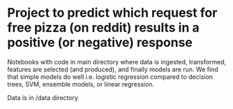 # Project to predict which request for free pizza (on reddit) results in a positive (or negative) response

Notebooks with code in main directory where data is ingested, transformed, features are selected (and produced), and finally models are run. We find that simple models do well i.e. logistic regression compared to decision trees, SVM, ensemble models, or linear regression.

Data is in /data directory
